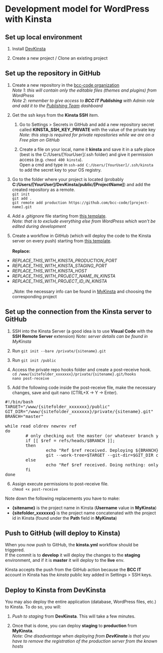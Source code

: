 # Development model for WordPress with Kinsta

## Set up local environment

1. Install [DevKinsta](https://kinsta.com/devkinsta/download/)

2. Create a new project / Clone an existing project


## Set up the repository in GitHub

1. Create a new repository in the [bcc-code organization](https://github.com/bcc-code)<br>
_Note 1: this will contain only the editable files (themes and plugins) from WordPress_<br>
_Note 2: remember to give access to **BCC IT Publishing** with Admin role and add it to the [Publishing Team](https://github.com/orgs/bcc-code/projects/3) dashboard_

2. Get the ssh keys from the **Kinsta SSH** item.
    1. Go to Settings > Secrets in GitHub and add a new repository secret called **KINSTA_SSH_KEY_PRIVATE** with the value of the private key<br>
    _Note: this step is required for private repositories while we are on a Free plan on GitHub_

    2. Create a file on your local, name it **kinsta** and save it in a safe place (best is the C:/Users/[YourUser]/.ssh folder) and give it permission access (e.g. `chmod 400 kinsta`).<br>
    Open a cmd and type in `ssh-add C:/Users/[YourUser]/.ssh/kinsta` to add the secret key to your OS registry.

3. Go to the folder where your project is located (probably **C:/Users/[YourUser]/DevKinsta/public/[ProjectName]**) and add the created repository as a remote.<br>
`git init`<br>
`git add .`<br>
`git remote add production https://github.com/bcc-code/[project-name].git`

4. Add a _.gitignore_ file starting from [this template](https://github.com/bcc-code/bcc-wp/blob/master/kinsta-gitignore-template).<br>
_Note: that is to exclude everything else from WordPress which won't be edited during development_

7. Create a workflow in GitHub (which will deploy the code to the Kinsta server on every push) starting from [this template](https://github.com/bcc-code/bcc-wp/blob/master/kinsta-workflow-template.yml).
<br><br>
**Replace:**
- _REPLACE_THIS_WITH_KINSTA_PRODUCTION_PORT_
- _REPLACE_THIS_WITH_KINSTA_STAGING_PORT_
- _REPLACE_THIS_WITH_KINSTA_HOST_
- _REPLACE_THIS_WITH_PROJECT_NAME_IN_KINSTA_
- _REPLACE_THIS_WITH_PROJECT_ID_IN_KINSTA_
<br><br>
_Note: the necessary info can be found in [MyKinsta](https://my.kinsta.com/sites) and choosing the corresponding project<br>


## Set up the connection from the Kinsta server to GitHub

1. SSH into the Kinsta Server (a good idea is to use **Visual Code** with the **SSH Remote Server** extension)
_Note: server details can be found in MyKinsta_

2. Run `git init --bare /private/{sitename}.git`

3. Run `git init /public`

4. Access the private repo hooks folder and create a post-receive hook.<br>
`cd /www/{sitefolder_xxxxxxx}/private/{sitename}.git/hooks`<br>
`nano post-receive`

5. Add the following code inside the post-receive file, make the necessary changes, save and quit nano (CTRL+X -> Y -> Enter).
<pre>#!/bin/bash
TARGET="/www/{sitefolder_xxxxxxx}/public"
GIT_DIR="/www/{sitefolder_xxxxxxx}/private/{sitename}.git"
BRANCH="master"

while read oldrev newrev ref
do
        # only checking out the master (or whatever branch you would like to deploy)
        if [[ $ref = refs/heads/$BRANCH ]];
        then
                echo "Ref $ref received. Deploying ${BRANCH} branch to production..."
                git --work-tree=$TARGET --git-dir=$GIT_DIR checkout -f
        else
                echo "Ref $ref received. Doing nothing: only the ${BRANCH} branch may be deployed on this server."
        fi
done</pre>

6. Assign execute permissions to post-receive file.<br>
`chmod +x post-receive`

Note down the following replacements you have to make:
- **{sitename}** is the project name in Kinsta (**Username** value in **MyKinsta**)
- **{sitefolder_xxxxxxx}** is the project name concatenated with the project id in Kinsta (found under the **Path** field in **MyKinsta**)


## Push to GitHub (will deploy to Kinsta)

When you now push to GitHub, the **kinsta.yml** workflow should be triggered.<br>
If the commit is to **develop** it will deploy the changes to the **staging** environment, and if it is **master** it will deploy to the **live** env.

Kinsta accepts the push from the GitHub action because the **BCC IT** account in Kinsta has the _kinsta_ public key added in Settings > SSH keys.


## Deploy to Kinsta from **DevKinsta**

You may also deploy the entire application (database, WordPress files, etc.) to Kinsta. To do so, you will:

1. _Push to staging_ from **DevKinsta**. This will take a few minutes.

2. Once that is done, you can deploy **staging** to **production** from **MyKinsta**.<br>
_Note: One disadvantage when deploying from **DevKinsta** is that you have to remove the registration of the production server from the known hosts_
